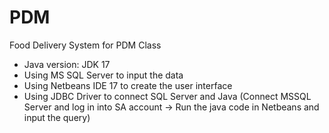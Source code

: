 # PDM
Food Delivery System for PDM Class

- Java version: JDK 17
- Using MS SQL Server to input the data
- Using Netbeans IDE 17 to create the user interface
- Using JDBC Driver to connect SQL Server and Java (Connect MSSQL Server and log in into SA account -> Run the java code in Netbeans and input the query) 
